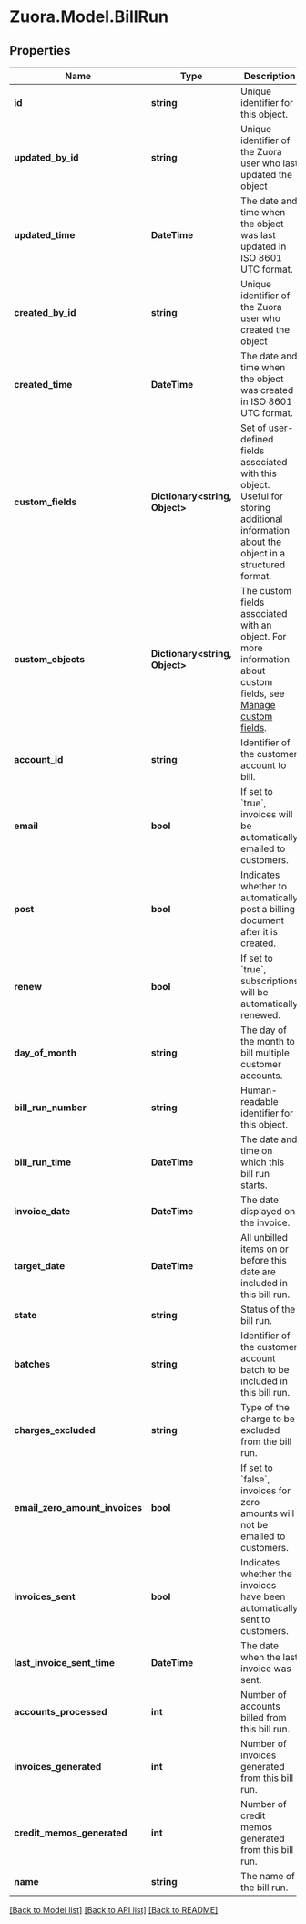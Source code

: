 
# Zuora.Model.BillRun

## Properties

Name | Type | Description | Notes
------------ | ------------- | ------------- | -------------
**id** | **string** | Unique identifier for this object. | [optional] 
**updated_by_id** | **string** | Unique identifier of the Zuora user who last updated the object | [optional] [readonly] 
**updated_time** | **DateTime** | The date and time when the object was last updated in ISO 8601 UTC format. | [optional] [readonly] 
**created_by_id** | **string** | Unique identifier of the Zuora user who created the object | [optional] [readonly] 
**created_time** | **DateTime** | The date and time when the object was created in ISO 8601 UTC format. | [optional] [readonly] 
**custom_fields** | **Dictionary&lt;string, Object&gt;** | Set of user-defined fields associated with this object. Useful for storing additional information about the object in a structured format. | [optional] 
**custom_objects** | **Dictionary&lt;string, Object&gt;** | The custom fields associated with an object. For more information about custom fields, see [Manage custom fields](https://knowledgecenter.zuora.com/Central_Platform/Manage_Custom_Fields). | [optional] [readonly] 
**account_id** | **string** | Identifier of the customer account to bill. | [optional] 
**email** | **bool** | If set to &#x60;true&#x60;, invoices will be automatically emailed to customers. | [optional] 
**post** | **bool** | Indicates whether to automatically post a billing document after it is created. | [optional] 
**renew** | **bool** | If set to &#x60;true&#x60;, subscriptions will be automatically renewed. | [optional] 
**day_of_month** | **string** | The day of the month to bill multiple customer accounts. | [optional] 
**bill_run_number** | **string** | Human-readable identifier for this object. | [optional] 
**bill_run_time** | **DateTime** | The date and time on which this bill run starts. | [optional] 
**invoice_date** | **DateTime** | The date displayed on the invoice. | [optional] 
**target_date** | **DateTime** | All unbilled items on or before this date are included in this bill run. | [optional] 
**state** | **string** | Status of the bill run. | [optional] 
**batches** | **string** | Identifier of the customer account batch to be included in this bill run. | [optional] 
**charges_excluded** | **string** | Type of the charge to be excluded from the bill run. | [optional] 
**email_zero_amount_invoices** | **bool** | If set to &#x60;false&#x60;, invoices for zero amounts will not be emailed to customers. | [optional] 
**invoices_sent** | **bool** | Indicates whether the invoices have been automatically sent to customers. | [optional] 
**last_invoice_sent_time** | **DateTime** | The date when the last invoice was sent. | [optional] 
**accounts_processed** | **int** | Number of accounts billed from this bill run. | [optional] 
**invoices_generated** | **int** | Number of invoices generated from this bill run. | [optional] 
**credit_memos_generated** | **int** | Number of credit memos generated from this bill run. | [optional] 
**name** | **string** | The name of the bill run. | [optional] 

[[Back to Model list]](../README.md#documentation-for-models)
[[Back to API list]](../README.md#documentation-for-api-endpoints)
[[Back to README]](../README.md)

